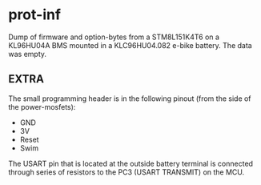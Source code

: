 # prot-inf
Dump of firmware and option-bytes from a STM8L151K4T6 on a KL96HU04A BMS mounted in a KLC96HU04.082 e-bike battery.
The data was empty.

## EXTRA
The small programming header is in the following pinout (from the side of the power-mosfets):
- GND
- 3V
- Reset
- Swim

The USART pin that is located at the outside battery terminal is connected through series of resistors to the PC3 (USART TRANSMIT) on the MCU.
